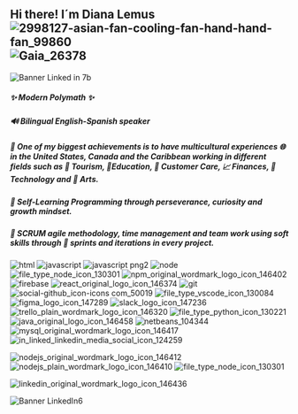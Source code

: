## Hi there! I´m Diana Lemus ![2998127-asian-fan-cooling-fan-hand-hand-fan_99860](https://user-images.githubusercontent.com/65943524/100402519-771bc380-302a-11eb-8c61-5db6ad5d70ea.png)![Gaia_26378](https://user-images.githubusercontent.com/65943524/100402399-23a97580-302a-11eb-8974-c4e3e08468c5.png)

![Banner Linked in 7b](https://user-images.githubusercontent.com/65943524/100381932-21262c00-2fe8-11eb-9858-1918f266292b.JPG)

##### ✨ Modern Polymath ✨ 
##### 🔊 Bilingual English-Spanish speaker 
##### 🍱 One of my biggest achievements is to have multicultural experiences 🌐 in the United States, Canada and the Caribbean working in different fields such as 🚀 Tourism, 📝Education, 👷 Customer Care, 📈 Finances, 📸 Technology and 🎨 Arts.
##### 🌱 Self-Learning Programming through perseverance, curiosity and growth mindset.
##### 👯 SCRUM agile methodology, time management and team work using soft skills through 🔖 sprints and iterations in every project. 

![html](https://user-images.githubusercontent.com/65943524/100384511-5b92c780-2fee-11eb-97c9-7a078d31de48.png)
![javascript](https://user-images.githubusercontent.com/65943524/100384524-6188a880-2fee-11eb-8548-b518897adcf0.png)
![javascript png2](https://user-images.githubusercontent.com/65943524/100384531-65b4c600-2fee-11eb-84bc-5cf881384e3a.png)
![node](https://user-images.githubusercontent.com/65943524/100384546-6b121080-2fee-11eb-8889-8fee553dd3e2.png)
![file_type_node_icon_130301](https://user-images.githubusercontent.com/65943524/100404855-653d1f00-3030-11eb-89ef-653234defb49.png)
![npm_original_wordmark_logo_icon_146402](https://user-images.githubusercontent.com/65943524/100401375-4ede9580-3027-11eb-88f5-12f80283c96e.png)
![firebase](https://user-images.githubusercontent.com/65943524/100384505-57ff4080-2fee-11eb-879b-4c5ca443b0f4.png)
![react_original_logo_icon_146374](https://user-images.githubusercontent.com/65943524/100401631-0d021f00-3028-11eb-9964-f765f78bda13.png)
![git](https://user-images.githubusercontent.com/65943524/100384568-75340f00-2fee-11eb-8997-9fdfdf253225.png)
![social-github_icon-icons com_50019](https://user-images.githubusercontent.com/65943524/100404254-f9a68200-302e-11eb-996b-4fcc774093e9.png)
![file_type_vscode_icon_130084](https://user-images.githubusercontent.com/65943524/100404687-fcee3d80-302f-11eb-81e2-5dbcd02131eb.png)
![figma_logo_icon_147289](https://user-images.githubusercontent.com/65943524/100404422-52761a80-302f-11eb-8a77-d9076b23a1b5.png)
![slack_logo_icon_147236](https://user-images.githubusercontent.com/65943524/100401365-4d14d200-3027-11eb-868e-eea7a3936ba0.png)
![trello_plain_wordmark_logo_icon_146320](https://user-images.githubusercontent.com/65943524/100405013-b816d680-3030-11eb-983c-f1f4acf3115d.png)
![file_type_python_icon_130221](https://user-images.githubusercontent.com/65943524/100404689-fe1f6a80-302f-11eb-9257-24b3b5465259.png)
![java_original_logo_icon_146458](https://user-images.githubusercontent.com/65943524/100401373-4e45ff00-3027-11eb-9b90-cdbbb664f095.png)
![netbeans_104344](https://user-images.githubusercontent.com/65943524/100401374-4e45ff00-3027-11eb-9733-90279ac2df52.png)
![mysql_original_wordmark_logo_icon_146417](https://user-images.githubusercontent.com/65943524/100401376-4ede9580-3027-11eb-83a2-a1ad2b86fcf6.png)
![in_linked_linkedin_media_social_icon_124259](https://user-images.githubusercontent.com/65943524/100404688-fd86d400-302f-11eb-8c9a-bd6fa54ada8e.png)

![nodejs_original_wordmark_logo_icon_146412](https://user-images.githubusercontent.com/65943524/100405015-b8af6d00-3030-11eb-88c6-a490596c6977.png)
![nodejs_plain_wordmark_logo_icon_146410](https://user-images.githubusercontent.com/65943524/100405012-b816d680-3030-11eb-83c2-6989a7620567.png)
![file_type_node_icon_130301](https://user-images.githubusercontent.com/65943524/100405014-b8af6d00-3030-11eb-91fe-e76a773026c4.png)



![linkedin_original_wordmark_logo_icon_146436](https://user-images.githubusercontent.com/65943524/100401370-4dad6880-3027-11eb-80a8-215a3529f216.png)

           
<!--![BannerLinkedIn 5](https://user-images.githubusercontent.com/65943524/100383843-9eec3680-2fec-11eb-925a-ee14e9c53908.jpg)-->
![Banner LinkedIn6](https://user-images.githubusercontent.com/65943524/100383938-e5da2c00-2fec-11eb-9976-5ae45040b173.jpg)


<!-- **Dicaleme/Dicaleme** is a ✨ _special_ ✨ 💚  repository because its `README.md` (this file) appears on your GitHub profile.
Here are some ideas to get you started:-->

<!-- 🤔 I’m looking for help with ... 
icono del gatico github ![github](https://user-images.githubusercontent.com/65943524/100384579-79f8c300-2fee-11eb-871f-29ffff6f2aa3.png)
icons page https://icon-icons.com/es/icono/java-original-logotipo/146458#48
emoji page https://gitmoji.carloscuesta.me/

- 📫 How to reach me: ...
- 😄 Pronouns: ...
- ⚡ Fun fact: ...--> 




